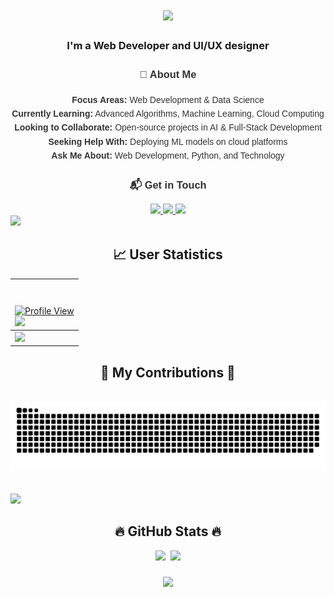 <h1 align="center">
    <img src="https://readme-typing-svg.herokuapp.com/?font=Righteous&size=35&center=true&vCenter=true&width=500&height=70&duration=4000&lines=Hi+There!+👋;+I'm+Nguyen+Phong!;" />
</h1>

<h3 align="center">I'm a Web Developer and UI/UX designer</h3>

<div style="font-family: Arial, sans-serif; line-height: 1.6; color: #333;">
    <h3 align="center">🌟 About Me</h3>
    <ul style="list-style: none; padding: 0; text-align: center;">
        <li><strong>Focus Areas:</strong> Web Development & Data Science</li>
        <li><strong>Currently Learning:</strong> Advanced Algorithms, Machine Learning, Cloud Computing</li>
        <li><strong>Looking to Collaborate:</strong> Open-source projects in AI & Full-Stack Development</li>
        <li><strong>Seeking Help With:</strong> Deploying ML models on cloud platforms</li>
        <li><strong>Ask Me About:</strong> Web Development, Python, and Technology</li>
    </ul>
    <h3 align="center">📬 Get in Touch</h3>
</div>


<div align="center"> 
  <a href="mailto:jencodoo@gmail.com">
    <img src="https://img.shields.io/badge/Gmail-333333?style=for-the-badge&logo=gmail&logoColor=red" />
  </a>
  <a href="https://www.linkedin.com/in/jencodoo2402/" target="_blank">
    <img src="https://img.shields.io/badge/LinkedIn-0077B5?style=for-the-badge&logo=linkedin&logoColor=white" target="_blank" />
  </a>
  <a href="https://jencodoo.github.io/profile_jen/" target="_blank">
     <img src="https://img.shields.io/badge/Portfolio-FF5722?style=for-the-badge&logo=todoist&logoColor=white" target="_blank" /> 
  </a>
</div>


<img src="https://user-images.githubusercontent.com/73097560/115834477-dbab4500-a447-11eb-908a-139a6edaec5c.gif">

<h2 align="center">📈 User Statistics </h2>

<table align="center">
  <tbody>
    <tr>
      <td>
        <div style="margin-left: auto; margin-right: 0; text-align: center; width: fit-content; margin-top: 20px;">
          <a href="#" style="display: inline-block; margin-top: 20px;">
            <img src="https://komarev.com/ghpvc/?username=jencodoo&style=for-the-badge&color=000000" 
                 alt="Profile View" 
                 style="width: 200px; height: auto;">
          </a>
        </div>
        <a href="https://github-readme-streak-stats.herokuapp.com/?user=jencodoo">
          <img width="705" 
               src="https://github-readme-streak-stats.herokuapp.com/?user=jencodoo&bg_color=000000&title_color=fff&text_color=fff&theme=dark&hide_border=true">
        </a>
      </td>
    </tr>
  </tbody>
  <tbody>
    <tr>
      <td>
        <a href="https://github-profile-summary-cards.vercel.app/api/cards/profile-details?username=jencodoo">
          <img width="715" 
               src="https://github-profile-summary-cards.vercel.app/api/cards/profile-details?username=jencodoo&theme=github_dark"/>
        </a>
      </td>
    </tr>
  </tbody>
</table>



<div align="center">
  <h2>🐍 My Contributions 🐍</h2>
  <br>
  <img alt="snake eating my contributions" src="https://raw.githubusercontent.com/salesp07/salesp07/output/github-contribution-grid-snake.svg" />
  <br/><br/><br/>
</div>

<img src="https://user-images.githubusercontent.com/73097560/115834477-dbab4500-a447-11eb-908a-139a6edaec5c.gif">
<h2 align="center">🔥 GitHub Stats 🔥</h2>

<p align="center">
  <a href=""><img src="https://github-readme-stats.vercel.app/api/top-langs/?username=jencodoo&layout=compact&langs_count=10"/></a>&nbsp
  <a href=""><img src="https://github-readme-stats.vercel.app/api?username=jencodoo&count_private=true&show_icons=true"/></a>
</p>



<h3 align="center">
    <img src="https://readme-typing-svg.herokuapp.com/?font=Righteous&size=25&center=true&vCenter=true&width=500&height=70&duration=4000&lines=Thanks+for+visiting!+✌️;+Shoot+me+a+message+on+Linkedin!;I'm+always+down+to+collab+:)">
</h3>
